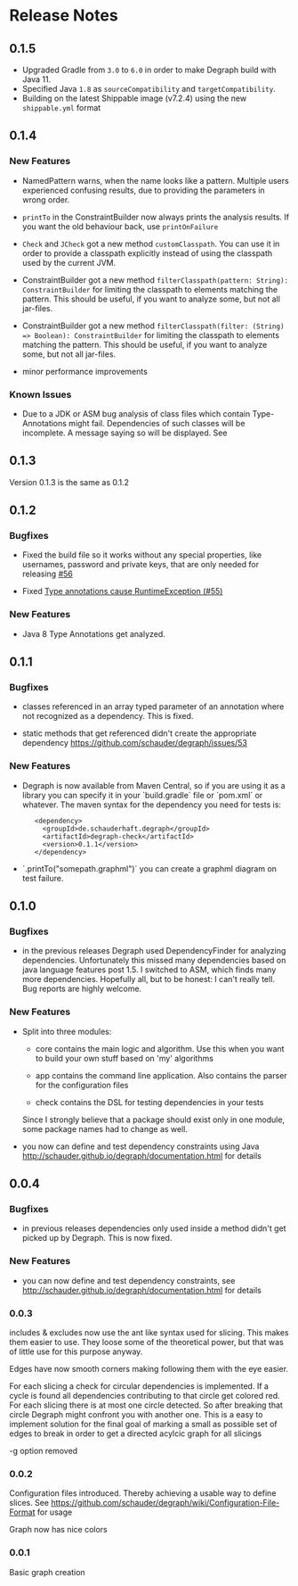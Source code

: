 # Release Notes

## 0.1.5

- Upgraded Gradle from `3.0` to `6.0` in order to make Degraph build with Java 11.
- Specified Java `1.8` as `sourceCompatibility` and `targetCompatibility`.
- Building on the latest Shippable image (v7.2.4) using the new `shippable.yml` format

## 0.1.4

### New Features

- NamedPattern warns, when the name looks like a pattern. Multiple users experienced confusing
    results, due to providing the parameters in wrong order.

- `printTo` in the ConstraintBuilder now always prints the analysis results. If you want the old behaviour back, use
    `printOnFailure`

- `Check` and `JCheck` got a new method `customClasspath`. You can use it in order to provide a classpath explicitly 
    instead of using the classpath used by the current JVM.

- ConstraintBuilder got a new method `filterClasspath(pattern: String): ConstraintBuilder`
    for limiting the classpath to elements matching the pattern.
    This should be useful, if you want to analyze some, but not all jar-files.

- ConstraintBuilder got a new method `filterClasspath(filter: (String) => Boolean): ConstraintBuilder`
    for limiting the classpath to elements matching the pattern.
    This should be useful, if you want to analyze some, but not all jar-files.

- minor performance improvements

### Known Issues

- Due to a JDK or ASM bug analysis of class files which contain Type-Annotations might fail. Dependencies of such classes
will be incomplete. A message saying so will be displayed. See 

## 0.1.3

Version 0.1.3 is the same as 0.1.2

## 0.1.2

### Bugfixes

- Fixed the build file so it works without any special properties, like usernames, password and private keys,
that are only needed for releasing [#56](https://github.com/schauder/degraph/issues/56)

- Fixed [Type annotations cause RuntimeException (#55)](https://github.com/schauder/degraph/issues/55)

### New Features

- Java 8 Type Annotations get analyzed.

## 0.1.1

### Bugfixes
    
- classes referenced in an array typed parameter of an annotation where not recognized as a dependency. This is fixed. 

- static methods that get referenced didn't create the appropriate dependency https://github.com/schauder/degraph/issues/53

### New Features

- Degraph is now available from Maven Central, so if you are using it as a library you can specify it in your 
    ´build.gradle´ file or ´pom.xml´ or whatever. The maven syntax for the dependency you need for tests is:
     
         <dependency>
           <groupId>de.schauderhaft.degraph</groupId>
           <artifactId>degraph-check</artifactId>
           <version>0.1.1</version>
         </dependency>

- ´.printTo("somepath.graphml")´ you can create a graphml diagram on test failure.

## 0.1.0

### Bugfixes
    
- in the previous releases Degraph used DependencyFinder for analyzing dependencies. Unfortunately this missed many
dependencies based on java language features post 1.5. I switched to ASM, which finds many more dependencies.
Hopefully all, but to be honest: I can't really tell. Bug reports are highly welcome.

### New Features

- Split into three modules:

    - core contains the main logic and algorithm. Use this when you want to build your own stuff based on 'my' algorithms

    - app contains the command line application. Also contains the parser for the configuration files

    - check contains the DSL for testing dependencies in your tests

    Since I strongly believe that a package should exist only in one module, some package names had to change as well.


- you now can define and test dependency constraints using Java http://schauder.github.io/degraph/documentation.html for details

## 0.0.4 

### Bugfixes

- in previous releases dependencies only used inside a method didn't get picked up by Degraph. This is now fixed.

### New Features

- you can now define and test dependency constraints, see http://schauder.github.io/degraph/documentation.html for details

### 0.0.3

includes & excludes now use the ant like syntax used for slicing. This makes them easier to use. 
They loose some of the theoretical power, but that was of little use for this purpose anyway.

Edges have now smooth corners making following them with the eye easier.

For each slicing a check for circular dependencies is implemented. 
If a cycle is found all dependencies contributing to that circle get colored red. 
For each slicing there is at most one circle detected. 
So after breaking that circle Degraph might confront you with another one.
This is a easy to implement solution for the final goal of marking a small as
possible set of edges to break in order to get a directed acylcic graph for all slicings

-g option removed

### 0.0.2

Configuration files introduced. Thereby achieving a usable way to define slices. 
See https://github.com/schauder/degraph/wiki/Configuration-File-Format for usage

Graph now has nice colors

### 0.0.1

Basic graph creation
